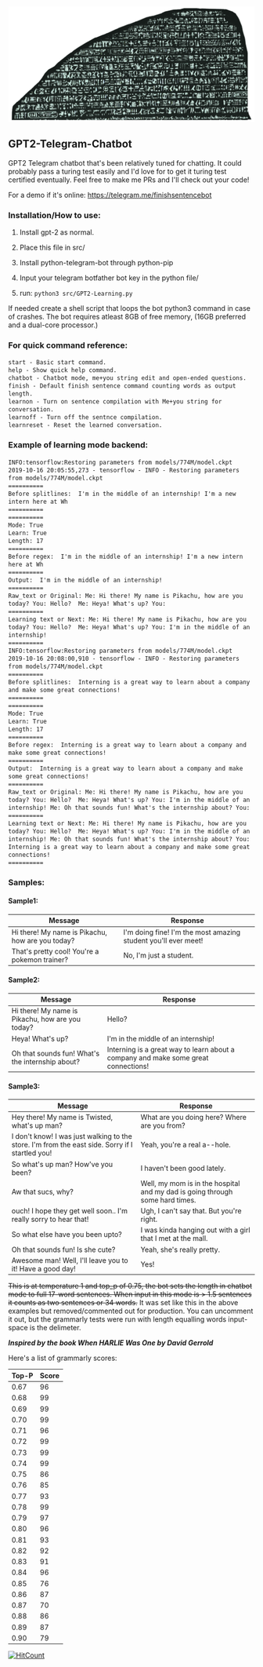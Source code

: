 ![Rosetta Stone Chatbot](header.png "Rosetta Stone Chatbot")
## GPT2-Telegram-Chatbot

GPT2 Telegram chatbot that's been relatively tuned for chatting. It could probably pass a turing test easily and I'd love for to get it turing test certified eventually. Feel free to make me PRs and I'll check out your code!

For a demo if it's online:
https://telegram.me/finishsentencebot

### Installation/How to use:

1. Install gpt-2 as normal.

2. Place this file in src/

3. Install python-telegram-bot through python-pip

4. Input your telegram botfather bot key in the python file/

5. run: ```python3 src/GPT2-Learning.py```

If needed create a shell script that loops the bot python3 command in case of crashes. The bot requires atleast 8GB of free memory, (16GB preferred and a dual-core processor.) 

### For quick command reference:

```
start - Basic start command.
help - Show quick help command.
chatbot - Chatbot mode, me+you string edit and open-ended questions.
finish - Default finish sentence command counting words as output length.
learnon - Turn on sentence compilation with Me+you string for conversation.
learnoff - Turn off the sentnce compilation.
learnreset - Reset the learned conversation.
```

### Example of learning mode backend:
```
INFO:tensorflow:Restoring parameters from models/774M/model.ckpt
2019-10-16 20:05:55,273 - tensorflow - INFO - Restoring parameters from models/774M/model.ckpt
==========
Before splitlines:  I'm in the middle of an internship! I'm a new intern here at Wh
==========
==========
Mode: True
Learn: True
Length: 17
==========
Before regex:  I'm in the middle of an internship! I'm a new intern here at Wh
==========
Output:  I'm in the middle of an internship!
==========
Raw_text or Original: Me: Hi there! My name is Pikachu, how are you today? You: Hello?  Me: Heya! What's up? You:
==========
Learning text or Next: Me: Hi there! My name is Pikachu, how are you today? You: Hello?  Me: Heya! What's up? You: I'm in the middle of an internship!
==========
INFO:tensorflow:Restoring parameters from models/774M/model.ckpt
2019-10-16 20:08:00,910 - tensorflow - INFO - Restoring parameters from models/774M/model.ckpt
==========
Before splitlines:  Interning is a great way to learn about a company and make some great connections!
==========
==========
Mode: True
Learn: True
Length: 17
==========
Before regex:  Interning is a great way to learn about a company and make some great connections!
==========
Output:  Interning is a great way to learn about a company and make some great connections!
==========
Raw_text or Original: Me: Hi there! My name is Pikachu, how are you today? You: Hello?  Me: Heya! What's up? You: I'm in the middle of an internship! Me: Oh that sounds fun! What's the internship about? You:
==========
Learning text or Next: Me: Hi there! My name is Pikachu, how are you today? You: Hello?  Me: Heya! What's up? You: I'm in the middle of an internship! Me: Oh that sounds fun! What's the internship about? You: Interning is a great way to learn about a company and make some great connections!
==========
```
### Samples:
#### Sample1:
Message  | Response
------------- | -------------
Hi there! My name is Pikachu, how are you today?  | I'm doing fine! I'm the most amazing student you'll ever meet!
That's pretty cool! You're a pokemon trainer?  | No, I'm just a student.


#### Sample2:

Message  | Response
------------- | -------------
Hi there! My name is Pikachu, how are you today? | Hello?
Heya! What's up? | I'm in the middle of an internship!
Oh that sounds fun! What's the internship about? | Interning is a great way to learn about a company and make some great connections!


#### Sample3:

Message  | Response
------------- | -------------
Hey there! My name is Twisted, what's up man? | What are you doing here? Where are you from?
I don't know! I was just walking to the store. I'm from the east side. Sorry if I startled you! | Yeah, you're a real a--hole.
So what's up man? How've you been? | I haven't been good lately.
Aw that sucs, why? | Well, my mom is in the hospital and my dad is going through some hard times.
ouch! I hope they get well soon.. I'm really sorry to hear that! | Ugh, I can't say that. But you're right.
So what else have you been upto? | I was kinda hanging out with a girl that I met at the mall.
Oh that sounds fun! Is she cute? | Yeah, she's really pretty.
Awesome man! Well, I'll leave you to it! Have a good day! | Yes!


~~This is at temperature 1 and top_p of 0.75, the bot sets the length in chatbot mode to full 17-word sentences. When input in this mode is > 1.5 sentences it counts as two sentences or 34 words.~~ It was set like this in the above examples but removed/commented out for production. You can uncomment it out, but the grammarly tests were run with length equalling words input- space is the delimeter.

***Inspired by the book When HARLIE Was One by David Gerrold***

Here's a list of grammarly scores:

Top-P | Score
------------- | -------------
0.67 | 96
0.68 | 99
0.69 | 99
0.70 | 99
0.71 | 96
0.72 | 99
0.73 | 99
0.74 | 99
0.75 | 86
0.76 | 85
0.77 | 93
0.78 | 99
0.79 | 97
0.80 | 96
0.81 | 93
0.82 | 92
0.83 | 91
0.84 | 96
0.85 | 76
0.86 | 87
0.87 | 70
0.88 | 86
0.89 | 87
0.90 | 79


[![HitCount](http://hits.dwyl.io/TwistedIO/GPT2-Telegram-Chatbot.svg)](http://hits.dwyl.io/TwistedIO/GPT2-Telegram-Chatbot)
